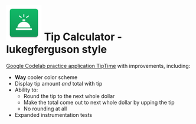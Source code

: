 ![app logo](/app/src/main/res/mipmap-xhdpi/ic_launcher.png)
Tip Calculator - lukegferguson style
=================================
[Google Codelab practice application TipTime](https://github.com/google-developer-training/android-basics-kotlin-tip-calculator-app-solution) with improvements, including:

+ **Way** cooler color scheme
+ Display tip amount *and* total with tip
+ Ability to:
    + Round the tip to the next whole dollar 
    + Make the total come out to next whole dollar by upping the tip 
    + No rounding at all
+ Expanded instrumentation tests
